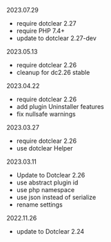 2023.07.29
* require dotclear 2.27
* require PHP 7.4+
* update to dotclear 2.27-dev

2023.05.13
* require dotclear 2.26
* cleanup for dc2.26 stable

2023.04.22
* require dotclear 2.26
* add plugin Uninstaller features
* fix nullsafe warnings

2023.03.27
* require dotclear 2.26
* use dotclear Helper

2023.03.11
* Update to Dotclear 2.26
* use abstract plugin id
* use php namespace
* use json instead of serialize
* rename settings

2022.11.26
* update to Dotclear 2.24